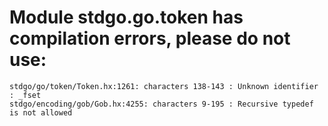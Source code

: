 # Module stdgo.go.token has compilation errors, please do not use:
```
stdgo/go/token/Token.hx:1261: characters 138-143 : Unknown identifier : _fset
stdgo/encoding/gob/Gob.hx:4255: characters 9-195 : Recursive typedef is not allowed

```

